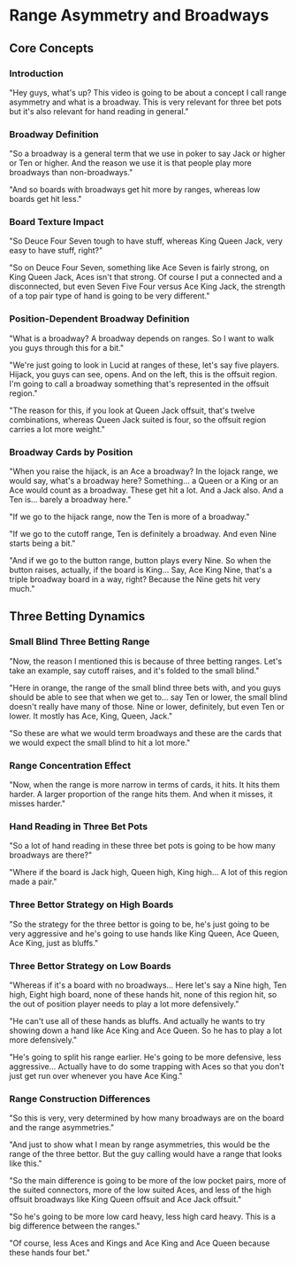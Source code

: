 # Range Asymmetry and Broadways

## Core Concepts

### Introduction

"Hey guys, what's up? This video is going to be about a concept I call range asymmetry and what is a broadway. This is very relevant for three bet pots but it's also relevant for hand reading in general."

### Broadway Definition

"So a broadway is a general term that we use in poker to say Jack or higher or Ten or higher. And the reason we use it is that people play more broadways than non-broadways."

"And so boards with broadways get hit more by ranges, whereas low boards get hit less."

### Board Texture Impact

"So Deuce Four Seven tough to have stuff, whereas King Queen Jack, very easy to have stuff, right?"

"So on Deuce Four Seven, something like Ace Seven is fairly strong, on King Queen Jack, Aces isn't that strong. Of course I put a connected and a disconnected, but even Seven Five Four versus Ace King Jack, the strength of a top pair type of hand is going to be very different."

### Position-Dependent Broadway Definition

"What is a broadway? A broadway depends on ranges. So I want to walk you guys through this for a bit."

"We're just going to look in Lucid at ranges of these, let's say five players. Hijack, you guys can see, opens. And on the left, this is the offsuit region. I'm going to call a broadway something that's represented in the offsuit region."

"The reason for this, if you look at Queen Jack offsuit, that's twelve combinations, whereas Queen Jack suited is four, so the offsuit region carries a lot more weight."

### Broadway Cards by Position

"When you raise the hijack, is an Ace a broadway? In the lojack range, we would say, what's a broadway here? Something... a Queen or a King or an Ace would count as a broadway. These get hit a lot. And a Jack also. And a Ten is... barely a broadway here."

"If we go to the hijack range, now the Ten is more of a broadway."

"If we go to the cutoff range, Ten is definitely a broadway. And even Nine starts being a bit."

"And if we go to the button range, button plays every Nine. So when the button raises, actually, if the board is King... Say, Ace King Nine, that's a triple broadway board in a way, right? Because the Nine gets hit very much."

## Three Betting Dynamics

### Small Blind Three Betting Range

"Now, the reason I mentioned this is because of three betting ranges. Let's take an example, say cutoff raises, and it's folded to the small blind."

"Here in orange, the range of the small blind three bets with, and you guys should be able to see that when we get to... say Ten or lower, the small blind doesn't really have many of those. Nine or lower, definitely, but even Ten or lower. It mostly has Ace, King, Queen, Jack."

"So these are what we would term broadways and these are the cards that we would expect the small blind to hit a lot more."

### Range Concentration Effect

"Now, when the range is more narrow in terms of cards, it hits. It hits them harder. A larger proportion of the range hits them. And when it misses, it misses harder."

### Hand Reading in Three Bet Pots

"So a lot of hand reading in these three bet pots is going to be how many broadways are there?"

"Where if the board is Jack high, Queen high, King high... A lot of this region made a pair."

### Three Bettor Strategy on High Boards

"So the strategy for the three bettor is going to be, he's just going to be very aggressive and he's going to use hands like King Queen, Ace Queen, Ace King, just as bluffs."

### Three Bettor Strategy on Low Boards

"Whereas if it's a board with no broadways... Here let's say a Nine high, Ten high, Eight high board, none of these hands hit, none of this region hit, so the out of position player needs to play a lot more defensively."

"He can't use all of these hands as bluffs. And actually he wants to try showing down a hand like Ace King and Ace Queen. So he has to play a lot more defensively."

"He's going to split his range earlier. He's going to be more defensive, less aggressive... Actually have to do some trapping with Aces so that you don't just get run over whenever you have Ace King."

### Range Construction Differences

"So this is very, very determined by how many broadways are on the board and the range asymmetries."

"And just to show what I mean by range asymmetries, this would be the range of the three bettor. But the guy calling would have a range that looks like this."

"So the main difference is going to be more of the low pocket pairs, more of the suited connectors, more of the low suited Aces, and less of the high offsuit broadways like King Queen offsuit and Ace Jack offsuit."

"So he's going to be more low card heavy, less high card heavy. This is a big difference between the ranges."

"Of course, less Aces and Kings and Ace King and Ace Queen because these hands four bet."